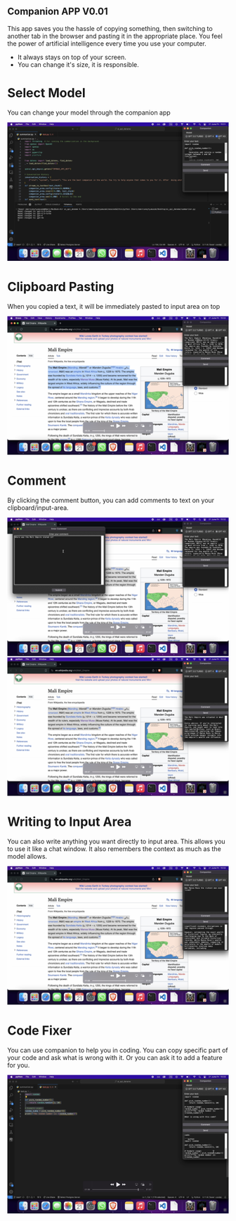 ## Companion APP V0.01
This app saves you the hassle of copying something, then switching to another tab in the browser and pasting it in the appropriate place. You feel the power of artificial intelligence every time you use your computer.
* It always stays on top of your screen.
* You can change it's size, it is responsible.

# Select Model
You can change your model through the companion app

![alt text](https://github.com/dodomeki16/OpenAI-api-projects/blob/main/model_names.png?raw=true)


# Clipboard Pasting

When you copied a text, it will be immediately pasted to input area on top

![alt text](https://github.com/dodomeki16/OpenAI-api-projects/blob/main/clipboard_to_input.png?raw=true)


# Comment

By clicking the comment button, you can add comments to text on your clipboard/input-area. 

![alt text](https://github.com/dodomeki16/OpenAI-api-projects/blob/main/comment.png?raw=true)
![alt text](https://github.com/dodomeki16/OpenAI-api-projects/blob/main/comment_answer.png?raw=true)

# Writing to Input Area
You can also write anything you want directly to input area. This allows you to use it like a chat window. It also remembers the context as much as the model allows.

![alt text](https://github.com/dodomeki16/OpenAI-api-projects/blob/main/comment_on_input_area.png?raw=true)

# Code Fixer
You can use companion to help you in coding. You can copy specific part of your code and ask what is wrong with it. Or you can ask it to add a feature for you.

![alt text](https://github.com/dodomeki16/OpenAI-api-projects/blob/main/code_fixer.png?raw=true)





